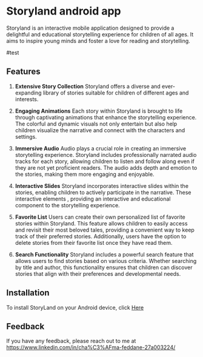 
# Storyland android app
Storyland is an interactive mobile application designed to provide a delightful and educational storytelling experience for children of all ages. It aims to inspire young minds and foster a love for reading and storytelling.



#test


## Features

1. **Extensive Story Collection**
Storyland offers a diverse and ever-expanding library of stories suitable for children of different ages and interests.
    
2. **Engaging Animations**
Each story within Storyland is brought to life through captivating animations that enhance the storytelling experience. The colorful and dynamic visuals not only entertain but also help children visualize the narrative and connect with the characters and settings.

3. **Immersive Audio**
Audio plays a crucial role in creating an immersive storytelling experience. Storyland includes professionally narrated audio tracks for each story, allowing children to listen and follow along even if they are not yet proficient readers. The audio adds depth and emotion to the stories, making them more engaging and enjoyable.

4. **Interactive Slides**
Storyland incorporates interactive slides within the stories, enabling children to actively participate in the narrative. These interactive elements , providing an interactive and educational component to the storytelling experience.

5. **Favorite List**
Users can create their own personalized list of favorite stories within Storyland. This feature allows children to easily access and revisit their most beloved tales, providing a convenient way to keep track of their preferred stories. Additionally, users have the option to delete stories from their favorite list once they have read them.

6. **Search Functionality**
Storyland includes a powerful search feature that allows users to find stories based on various criteria. Whether searching by title and author, this functionality ensures that children can discover stories that align with their preferences and developmental needs.


## Installation

To install StoryLand on your Android device, click [Here](https://www.mediafire.com/file/w9k6eoua74tfmk2/Storyland.apk/file)

    




## Feedback

If you have any feedback, please reach out to me at https://www.linkedin.com/in/cha%C3%AFma-feddane-27a003224/


